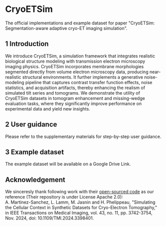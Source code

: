 # CryoETSim
The official implementations and example dataset for paper "CryoETSim: Segmentation-aware adaptive cryo-ET imaging simulation".

## 1 Introduction
We introduce CryoETSim, a simulation framework that integrates realistic biological structure modeling with transmission electron microscopy imaging physics. CryoETSim incorporates membrane morphologies segmented directly from volume electron microscopy data, producing near-realistic structural environments. It further implements a generative noise-modeling pipeline that captures contrast transfer function effects, noise statistics, and acquisition artifacts, thereby enhancing the realism of simulated tilt series and tomograms. We demonstrate the utility of CryoETSim datasets in tomogram enhancement and missing-wedge evaluation tasks, where they significantly improve performance on experimental data and yield new insights.

## 2 User guidance
Please refer to the supplementary materials for step-by-step user guidance.

## 3 Example dataset
The example dataset will be available on a Google Drive Link.


## Acknowledgement
We sinceresly thank following work with their [open-sourced code](https://github.com/anmartinezs/polnet) as our reference (Their repository is under License Apache 2.0): <br>
A. Martinez-Sanchez, L. Lamm, M. Jasnin and H. Phelippeau, "Simulating the Cellular Context in Synthetic Datasets for Cryo-Electron Tomography," in IEEE Transactions on Medical Imaging, vol. 43, no. 11, pp. 3742-3754, Nov. 2024, doi: 10.1109/TMI.2024.3398401.
